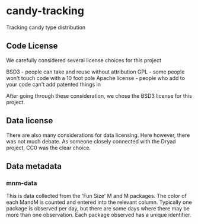 # candy-tracking
Tracking candy type distribution

## Code License
We carefully considered several license choices for this project

BSD3 - people can take and reuse without attribution
GPL - some people won't touch code with a 10 foot pole
Apache license - people who add to your code can't add patented things in

After going through these consideration, we chose the BSD3 license for this project.

## Data license

There are also many considerations for data licensing. Here however, there 
was not much debate. As someone closely connected with the Dryad project, CC0
was the clear choice.

## Data metadata

### mnm-data
This is data collected from the 'Fun Size' M and M packages. The color of each MandM is counted and entered into the relevant column. Typically one package
is observed per day, but there are some days where there may be more than one observation. Each package observed has a unique identifier.